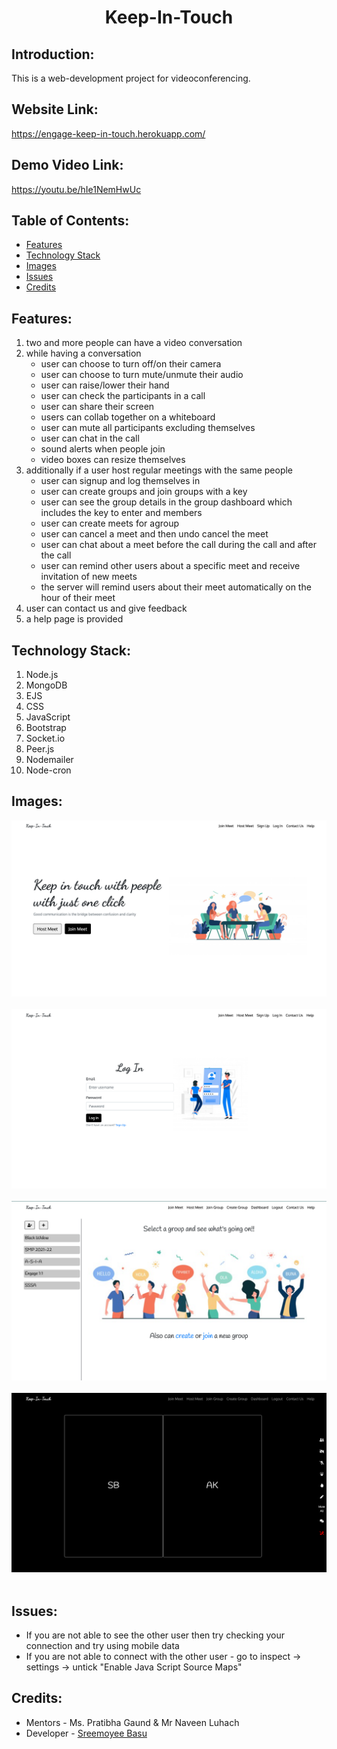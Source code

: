 <h1 align="center">Keep-In-Touch</h1>
<p align="center">
</p>

## Introduction:
  This is a web-development project for videoconferencing.

## Website Link:
  https://engage-keep-in-touch.herokuapp.com/

## Demo Video Link:
  https://youtu.be/hIe1NemHwUc

## Table of Contents:
* [ Features ](#features)
* [Technology Stack](#technologystack)
* [Images](#images)
* [Issues](#issues)
* [Credits](#credits)


## <a name="features"></a>Features:
  1)	two and more people can  have a video conversation
  2)  while having a conversation 
      * user can choose to turn off/on their camera
      * user can choose to turn mute/unmute their audio
      * user can raise/lower their hand
      * user can check the participants in a call
      * user can share their screen
      *	users can collab together on a whiteboard
      * user can mute all participants excluding themselves
      * user can chat in the call
      * sound alerts when people join
      * video boxes can resize themselves
  3) additionally if a user host regular meetings with the same people
      * user can signup and log themselves in
      * user can create groups and join groups with a key
      * user can see the group details in the group dashboard which includes the key to enter and members
      * user can create meets for agroup
      * user can cancel a meet and then undo cancel the meet
      * user can chat about a meet before the call during the call and after the call
      *	user can remind other users about a specific meet and receive invitation of new meets
      * the server will remind users about their meet automatically on the hour of their meet
  4)	user can contact us and give feedback
  5)	a help page is provided

## <a name="technologystack"></a>Technology Stack:
  1) Node.js
  2) MongoDB
  3) EJS
  4) CSS
  5) JavaScript
  6) Bootstrap
  7) Socket.io
  8) Peer.js
  9) Nodemailer
  10) Node-cron

## <a name="images"></a>Images:
![alt text](https://github.com/sreebasu05/engage-keep-in-touch/blob/master/static/images/image-1.png)<br><br>
![alt text](https://github.com/sreebasu05/engage-keep-in-touch/blob/master/static/images/image-2.png)<br><br>
![alt text](https://github.com/sreebasu05/engage-keep-in-touch/blob/master/static/images/image-3.png)<br><br>
![alt text](https://github.com/sreebasu05/engage-keep-in-touch/blob/master/static/images/image-4.png)<br><br>

## <a name="issues"></a>Issues:
 * If you are not able to see the other user then try checking your connection and try using mobile data
 * If you are not able to connect with the other user - go to inspect -> settings -> untick "Enable Java Script Source Maps"

## <a name="credits"></a>Credits:
* Mentors - Ms. Pratibha Gaund & Mr Naveen Luhach
* Developer - [Sreemoyee Basu](https://github.com/sreebasu05)
